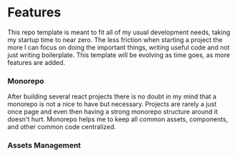# Features

This repo template is meant to fit all of my usual development needs, taking my startup time to near zero. The less friction when starting a project the more I can focus on doing the important things, writing useful code and not just writing boilerplate. This template will be evolving as time goes, as more features are added.

### Monorepo

After building several react projects there is no doubt in my mind that a monorepo is not a nice to have but necessary. Projects are rarely a just once page and even then having a strong monorepo structure around it doesn't hurt. Monorepo helps me to keep all common assets, components, and other common code centralized.

### Assets Management

